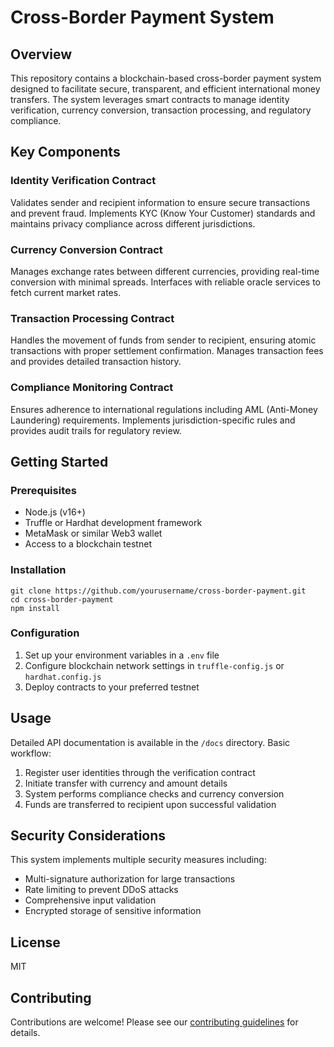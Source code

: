 # Cross-Border Payment System

## Overview

This repository contains a blockchain-based cross-border payment system designed to facilitate secure, transparent, and efficient international money transfers. The system leverages smart contracts to manage identity verification, currency conversion, transaction processing, and regulatory compliance.

## Key Components

### Identity Verification Contract
Validates sender and recipient information to ensure secure transactions and prevent fraud. Implements KYC (Know Your Customer) standards and maintains privacy compliance across different jurisdictions.

### Currency Conversion Contract
Manages exchange rates between different currencies, providing real-time conversion with minimal spreads. Interfaces with reliable oracle services to fetch current market rates.

### Transaction Processing Contract
Handles the movement of funds from sender to recipient, ensuring atomic transactions with proper settlement confirmation. Manages transaction fees and provides detailed transaction history.

### Compliance Monitoring Contract
Ensures adherence to international regulations including AML (Anti-Money Laundering) requirements. Implements jurisdiction-specific rules and provides audit trails for regulatory review.

## Getting Started

### Prerequisites
- Node.js (v16+)
- Truffle or Hardhat development framework
- MetaMask or similar Web3 wallet
- Access to a blockchain testnet

### Installation
```
git clone https://github.com/yourusername/cross-border-payment.git
cd cross-border-payment
npm install
```

### Configuration
1. Set up your environment variables in a `.env` file
2. Configure blockchain network settings in `truffle-config.js` or `hardhat.config.js`
3. Deploy contracts to your preferred testnet

## Usage

Detailed API documentation is available in the `/docs` directory. Basic workflow:

1. Register user identities through the verification contract
2. Initiate transfer with currency and amount details
3. System performs compliance checks and currency conversion
4. Funds are transferred to recipient upon successful validation

## Security Considerations

This system implements multiple security measures including:
- Multi-signature authorization for large transactions
- Rate limiting to prevent DDoS attacks
- Comprehensive input validation
- Encrypted storage of sensitive information

## License

MIT

## Contributing

Contributions are welcome! Please see our [contributing guidelines](CONTRIBUTING.md) for details.
